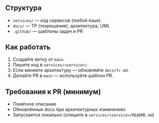 # <!-- TODO: Этот заголовок должен быть названием вашего проекта. -->

##
<!-- TODO: Краткое описание проекта. Подробное оставьте для ТР-->

## Структура
- `services/` — код сервисов (любой язык)
- `docs/` — ТР (техрешение), архитектура, UML
- `.github/` — шаблоны задач и PR

## Как работать
1. Создайте ветку от `main`.
2. Пишите код в `services/<service>/`.
3. Если меняете архитектуру — обновляйте `docs/tr.md`.
4. Делайте PR в `main` — используйте шаблон PR.

## Требования к PR (минимум)
- Понятное описание
- Обновлённые docs при архитектурных изменениях
- Запускается локально (опишите в `services/<service>/README.md`)